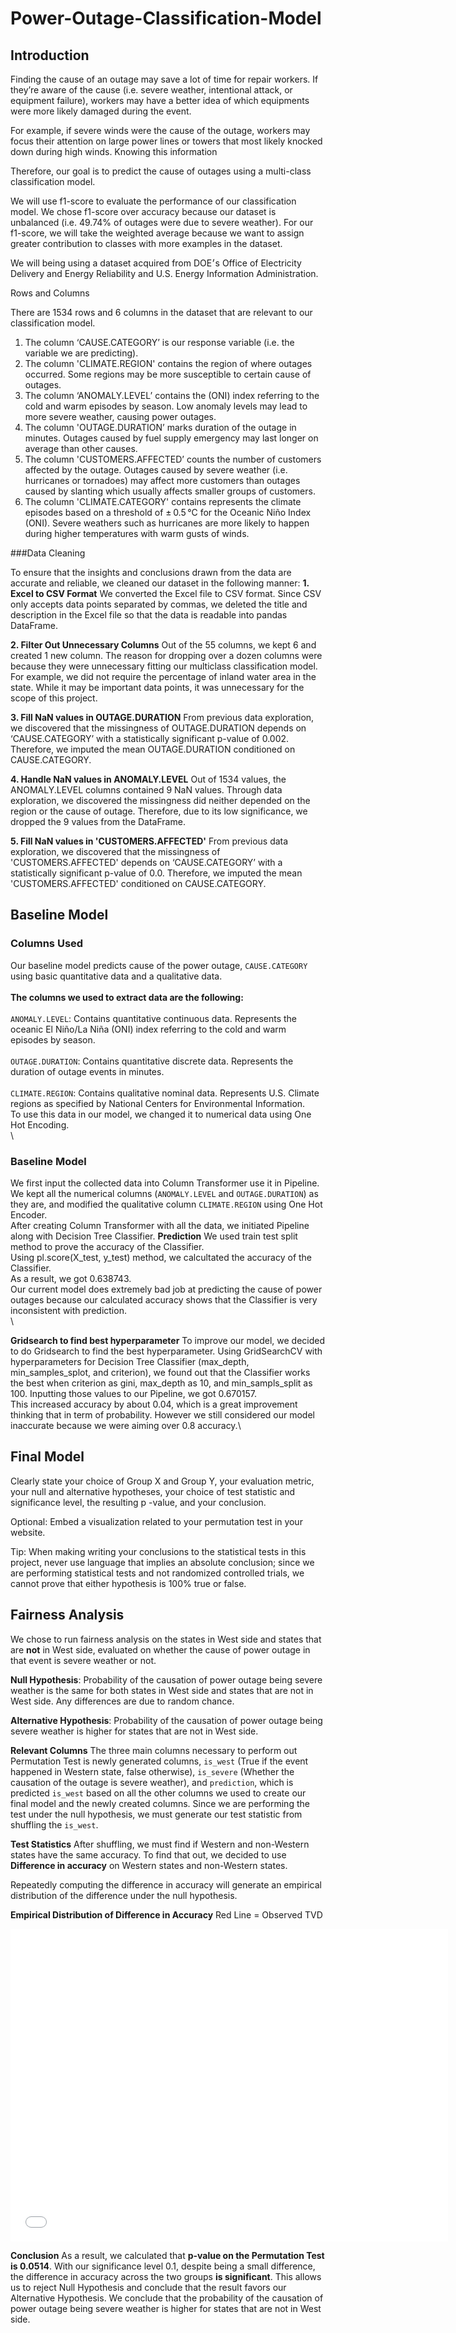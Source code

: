 # Power-Outage-Classification-Model

## Introduction

Finding the cause of an outage may save a lot of time for repair workers. If they’re aware of the cause (i.e. severe weather, intentional attack, or equipment failure), workers may have a better idea of which equipments were more likely damaged during the event.

For example, if severe winds were the cause of the outage, workers may focus their attention on large power lines or towers that most likely knocked down during high winds. Knowing this information 

Therefore, our goal is to predict the cause of outages using a multi-class classification model. 

We will use f1-score to evaluate the performance of our classification model. We chose f1-score over accuracy because our dataset is unbalanced (i.e. 49.74% of outages were due to severe weather). For our f1-score, we will take the weighted average because we want to assign greater contribution to classes with more examples in the dataset. 

We will being using a dataset acquired from DOE׳s Office of Electricity Delivery and Energy Reliability and U.S. Energy Information Administration.

Rows and Columns

There are 1534 rows and 6 columns in the dataset that are relevant to our classification model.
1. The column ‘CAUSE.CATEGORY’ is our response variable (i.e. the variable we are predicting).
2. The column 'CLIMATE.REGION' contains the region of where outages occurred. Some regions may be more susceptible to certain cause of outages. 
3. The column ‘ANOMALY.LEVEL’ contains the (ONI) index referring to the cold and warm episodes by season. Low anomaly levels may lead to more severe weather, causing power outages. 
4. The column 'OUTAGE.DURATION’ marks duration of the outage in minutes. Outages caused by fuel supply emergency may last longer on average than other causes. 
5. The column 'CUSTOMERS.AFFECTED’ counts the number of customers affected by the outage. Outages caused by severe weather (i.e. hurricanes or tornadoes) may affect more customers than outages caused by slanting which usually affects smaller groups of customers. 
6. The column 'CLIMATE.CATEGORY' contains represents the climate episodes based on a threshold of ± 0.5 °C for the Oceanic Niño Index (ONI). Severe weathers such as hurricanes are more likely to happen during higher temperatures with warm gusts of winds. 

###Data Cleaning 

To ensure that the insights and conclusions drawn from the data are accurate and reliable, we cleaned our dataset in the following manner:
**1. Excel to CSV Format**
We converted the Excel file to CSV format. Since CSV only accepts data points separated by commas, we deleted the title and description in the Excel file so that the data is readable into pandas DataFrame.

**2. Filter Out Unnecessary Columns**
Out of the 55 columns, we kept 6 and created 1 new column. The reason for dropping over a dozen columns were because they were unnecessary fitting our multiclass classification model. For example, we did not require the percentage of inland water area in the state. While it may be important data points, it was unnecessary for the scope of this project.

**3. Fill NaN values in OUTAGE.DURATION**
From previous data exploration, we discovered that the missingness of OUTAGE.DURATION depends on ‘CAUSE.CATEGORY’ with a statistically significant p-value of 0.002.  Therefore, we imputed the mean OUTAGE.DURATION conditioned on CAUSE.CATEGORY.

**4. Handle NaN values in ANOMALY.LEVEL**
Out of 1534 values, the ANOMALY.LEVEL columns contained 9 NaN values. Through data exploration, we discovered the missingness did neither depended on the region or the cause of outage. Therefore, due to its low significance, we dropped the 9 values from the DataFrame.

**5. Fill NaN values in 'CUSTOMERS.AFFECTED'**
From previous data exploration, we discovered that the missingness of 'CUSTOMERS.AFFECTED' depends on ‘CAUSE.CATEGORY’ with a statistically significant p-value of 0.0.  Therefore, we imputed the mean 'CUSTOMERS.AFFECTED' conditioned on CAUSE.CATEGORY.

## Baseline Model

### Columns Used

Our baseline model predicts cause of the power outage, `CAUSE.CATEGORY` using basic quantitative data and a qualitative data.\
\
**The columns we used to extract data are the following:**\
\
`ANOMALY.LEVEL`: Contains quantitative continuous data. Represents the oceanic El Niño/La Niña (ONI) index referring to the cold and warm episodes by season.\
\
`OUTAGE.DURATION`: Contains quantitative discrete data. Represents the duration of outage events in minutes.\
\
`CLIMATE.REGION`: Contains qualitative nominal data. Represents U.S. Climate regions as specified by National Centers for Environmental Information.\
To use this data in our model, we changed it to numerical data using One Hot Encoding.\
\
### Baseline Model
We first input the collected data into Column Transformer use it in Pipeline. We kept all the numerical columns (`ANOMALY.LEVEL` and `OUTAGE.DURATION`) as they are, and modified the qualitative column `CLIMATE.REGION` using One Hot Encoder.\
After creating Column Transformer with all the data, we initiated Pipeline along with Decision Tree Classifier. 
**Prediction**
We used train test split method to prove the accuracy of the Classifier.\
Using pl.score(X_test, y_test) method, we calcultated the accuracy of the Classifier.\
As a result, we got 0.638743.\
Our current model does extremely bad job at predicting the cause of power outages because our calculated accuracy shows that the Classifier is very inconsistent with prediction.\
\

**Gridsearch to find best hyperparameter**
To improve our model, we decided to do Gridsearch to find the best hyperparameter. Using GridSearchCV with hyperparameters for Decision Tree Classifier (max_depth, min_samples_splot, and criterion), we found out that the Classifier works the best when criterion as gini, max_depth as 10, and min_sampls_split as 100. Inputting those values to our Pipeline, we got 0.670157.\
This increased accuracy by about 0.04, which is a great improvement thinking that in term of probability. However we still considered our model inaccurate because we were aiming over 0.8 accuracy.\

## Final Model

Clearly state your choice of Group X and Group Y, your evaluation metric, your null and alternative hypotheses, your choice of test statistic and significance level, the resulting p
-value, and your conclusion.

Optional: Embed a visualization related to your permutation test in your website.

Tip: When making writing your conclusions to the statistical tests in this project, never use language that implies an absolute conclusion; since we are performing statistical tests and not randomized controlled trials, we cannot prove that either hypothesis is 100% true or false.

## Fairness Analysis

We chose to run fairness analysis on the states in West side and states that are **not** in West side, evaluated on whether the cause of power outage in that event is severe weather or not.

**Null Hypothesis**: Probability of the causation of power outage being severe weather is the same for both states in West side and states that are not in West side. Any differences are due to random chance.

**Alternative Hypothesis**: Probability of the causation of power outage being severe weather is higher for states that are not in West side.

**Relevant Columns**
The three main columns necessary to perform out Permutation Test is newly generated columns, `is_west` (True if the event happened in Western state, false otherwise), `is_severe` (Whether the causation of the outage is severe weather), and `prediction`, which is predicted `is_west` based on all the other columns we used to create our final model and the newly created columns. Since we are performing the test under the null hypothesis, we must generate our test statistic from shuffling the `is_west`.

**Test Statistics**
After shuffling, we must find if Western and non-Western states have the same accuracy. To find that out, we decided to use **Difference in accuracy** on Western states and non-Western states. 

Repeatedly computing the difference in accuracy will generate an empirical distribution of the difference under the null hypothesis. 

**Empirical Distribution of Difference in Accuracy**
Red Line = Observed TVD

<iframe src="assets/difference_in_accuracy_fairness.html" width=700 height=500 frameBorder=0></iframe>

**Conclusion**
As a result, we calculated that **p-value on the Permutation Test is 0.0514**. With our significance level 0.1, despite being a small difference, the difference in accuracy across the two groups **is significant**. This allows us to reject Null Hypothesis and conclude that the result favors our Alternative Hypothesis. We conclude that the probability of the causation of power outage being severe weather is higher for states that are not in West side.
